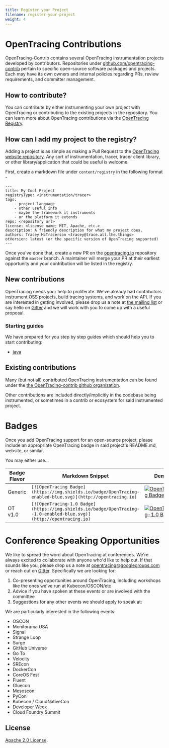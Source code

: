 ```yaml
---
title: Register your Project
filename: register-your-project
weight: 4
---
```


# OpenTracing Contributions

OpenTracing-Contrib contains several OpenTracing instrumentation projects developed by contributors. Repositories under [github.com/opentracing-contrib](https://github.com/opentracing-contrib) pertain to specific open-source software packages and projects. Each may have its own owners and internal policies regarding PRs, review requirements, and committer management.

## How to contribute?

You can contribute by either instrumenting your own project with OpenTracing or contributing to the existing projects in the repository. You can learn more about OpenTracing contributions via the [OpenTracing Registry](/registry).

## How can I add my project to the registry?

Adding a project is as simple as making a Pull Request to the [OpenTracing website repository](https://github.com/opentracing/opentracing.io). Any sort of instrumentation, tracer, tracer client library, or other library/application that could be useful is welcome.

First, create a markdown file under `content/registry` in the following format -

```
---
title: My Cool Project
registryType: <instrumentation/tracer>
tags:
    - project language
    - other useful info
    - maybe the framework it instruments
    - or the platform it extends
repo: <repository url>
license: <license name; MIT, Apache, etc.>
description: A friendly description for what my project does.
authors: Tracey McTracerson <tracey@trace.all.the.things>
otVersion: latest (or the specific version of OpenTracing supported)
---
```

Once you've done that, create a new PR on the [opentracing.io](https://github.com/opentracing/opentracing.io) repository against the `master` branch. A maintainer will merge your PR at their earliest opportunity and your contribution will be listed in the registry.

## New contributions

OpenTracing needs your help to proliferate. We’ve already had contributors instrument OSS projects, build tracing systems, and work on the API. If you are interested in getting involved, please drop us a note at [the mailing list](https://groups.google.com/forum/#!forum/opentracing) or say hello on [Gitter](https://gitter.im/opentracing/public) and we will work with you to come up with a useful proposal.

### Starting guides
We have prepared for you step by step guides which should help you to start contributing:
 * [java](/guides/java/contributions.md)

## Existing contributions

Many (but not all) contributed OpenTracing instrumentation can be found under the [the OpenTracing-contrib github organization](https://github.com/opentracing-contrib).

Other contributions are included directly/implicitly in the codebase being instrumented, or sometimes in a contrib or ecosystem for said instrumented project.

# Badges

Once you add OpenTracing support for an open-source project, please include an appropriate OpenTracing badge in said project's README.md, website, or similar.

You may either use...

Badge Flavor | Markdown Snippet | Demo
---------- | ---------------- | ------------
Generic | `[![OpenTracing Badge](https://img.shields.io/badge/OpenTracing-enabled-blue.svg)](http://opentracing.io)` | [![OpenTracing Badge](https://img.shields.io/badge/OpenTracing-enabled-blue.svg)](http://opentracing.io)
OT v1.0 | `[![OpenTracing-1.0 Badge](https://img.shields.io/badge/OpenTracing--1.0-enabled-blue.svg)](http://opentracing.io)` | [![OpenTracing-1.0 Badge](https://img.shields.io/badge/OpenTracing--1.0-enabled-blue.svg)](http://opentracing.io)

# Conference Speaking Opportunities

We like to spread the word about OpenTracing at conferences. We're always excited to collaborate with anyone who'd like to help out. If that sounds like you, please drop us a note at [opentracing@googlegroups.com](mailto:opentracing@googlegroups.com) or reach out on [Gitter](https://gitter.im/opentracing/public). Specifically we are looking for:

1. Co-presenting opportunities around OpenTracing, including workshops like the ones we've run at Kubecon/OSCON/etc
2. Advice if you have spoken at these events or are involved with the committee
3. Suggestions for any other events we should apply to speak at:

We are particularly interested in the following events:

- OSCON
- Monitorama USA
- Signal
- Strange Loop
- Surge
- GitHub Universe
- Go To
- Velocity
- SREcon
- DockerCon
- CoreOS Fest
- Fluent
- Gluecon
- Mesoscon
- PyCon
- Kubecon / CloudNativeCon
- Developer Week
- Cloud Foundry Summit

## License

[Apache 2.0 License](https://www.apache.org/licenses/LICENSE-2.0).
